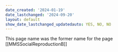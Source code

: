 ```yaml
---
date_created: '2024-01-19'
date_lastchanged: '2024-09-20'
layout: default
show_date_lastchanged_updatedauto: YES, NO, NO
---
```

This page name was the former name for the page [[MMSSocialReproductionB]]